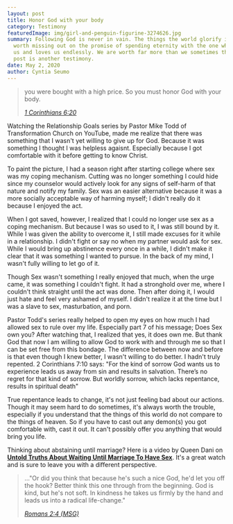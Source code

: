 ```yaml
---
layout: post
title: Honor God with your body
category: Testimony
featuredImage: img/girl-and-penguin-figurine-3274626.jpg
summary: Following God is never in vain. The things the world glorify is never
  worth missing out on the promise of spending eternity with the one who created
  us and loves us endlessly. We are worth far more than we sometimes think. This
  post is another testimony.
date: May 2, 2020
author: Cyntia Seumo
---
```

<blockquote class="wp-block-quote">
<p>you were bought with a high price. So you must honor God with your body.</p>
<cite><a href="https://www.bible.com/bible/116/1CO.6.20">1 Corinthians 6:20</a></cite></blockquote>

<p>Watching the Relationship Goals series by Pastor Mike Todd of Transformation Church on YouTube, made me realize that there was something that I wasn't yet willing to give up for God. Because it was something I thought I was helpless agaisnt. Especially because I got comfortable with it before getting to know Christ.</p>

<p>To paint the picture, I had a season right after starting college where sex was my coping mechanism. Cutting was no longer something I could hide since my counselor would actively look for any signs of self-harm of that nature and notify my family. Sex was an easier alternative because it was a more socially acceptable way of harming myself; I didn't really do it because I enjoyed the act.</p>

<p>When I got saved, however, I realized that I could no longer use sex as a coping mechanism. But because I was so used to it, I was still bound by it. While I was given the ability to overcome it, I still made excuses for it while in a relationship. I didn't fight or say no when my partner would ask for sex. While I would bring up abstinence every once in a while, I didn't make it clear that it was something I wanted to pursue. In the back of my mind, I wasn't fully willing to let go of it.</p>

<p>Though Sex wasn't something I really enjoyed that much, when the urge came, it was something I couldn't fight. It had a stronghold over me, where I couldn't think straight until the act was done. Then after doing it, I would just hate and feel very ashamed of myself. I didn't realize it at the time but I was a slave to sex, masturbation, and porn.</p>

<p>Pastor Todd's series really helped to open my eyes on how much I had allowed sex to rule over my life. Especially part 7 of his message; Does Sex own you? After watching that, I realized that yes, it does own me. But thank God that now I am willing to allow God to work with and through me so that I can be set free from this bondage. The difference between now and before is that even though I knew better, I wasn't willing to do better. I hadn't truly repented. 2 Corinthians 7:10 says: "For the kind of sorrow God wants us to experience leads us away from sin and results in salvation. There’s no regret for that kind of sorrow. But worldly sorrow, which lacks repentance, results in spiritual death"</p>

<p>True repentance leads to change, it's not just feeling bad about our actions. Though it may seem hard to do sometimes, it's always worth the trouble, especially if you understand that the things of this world do not compare to the things of heaven. So if you have to cast out any demon(s) you got comfortable with, cast it out. It can't possibly offer you anything that would bring you life.</p>
<p>Thinking about abstaining until marriage? Here is a video by Queen Dani on <a href="https://www.youtube.com/watch?v=ShvT6q6XL50" target="_blank" rel="noopener noreferrer"><strong>Untold Truths About Waiting Until Marriage To Have Sex</strong></a>. It's a great watch and is sure to leave you with a different perspective. </p>
<p>

<blockquote class="wp-block-quote">
<p>..."Or did you think that because he's such a nice God, he'd let you off the hook? Better think this one through from the beginning. God is kind, but he's not soft. In kindness he takes us firmly by the hand and leads us into a radical life-change."</p>
<cite><a href="https://www.bible.com/bible/97/ROM.2.4">Romans 2:4 (MSG)</a></cite></blockquote>